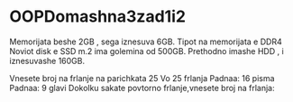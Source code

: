 # OOPDomashna3zad1i2
Memorijata beshe 2GB , sega iznesuva 6GB.
Tipot na memorijata e DDR4
Noviot disk e SSD m.2 ima golemina od 500GB. Prethodno imashe HDD , i iznesuvashe 160GB.



Vnesete broj na frlanje na parichkata
25
Vo 25 frlanja
Padnaa: 16 pisma
Padnaa: 9 glavi
Dokolku sakate povtorno frlanje,vnesete broj na frlanja: 
